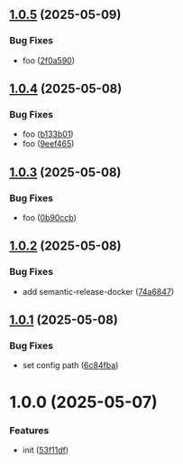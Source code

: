 ## [1.0.5](https://github.com/dword-design/base-config-devcontainer-image/compare/v1.0.4...v1.0.5) (2025-05-09)


### Bug Fixes

* foo ([2f0a590](https://github.com/dword-design/base-config-devcontainer-image/commit/2f0a59027871e694fefa3c3fc7819b433b5b6858))

## [1.0.4](https://github.com/dword-design/base-config-devcontainer-image/compare/v1.0.3...v1.0.4) (2025-05-08)


### Bug Fixes

* foo ([b133b01](https://github.com/dword-design/base-config-devcontainer-image/commit/b133b011e1a3e48fd16f8334e739d1bf7b822b2e))
* foo ([9eef465](https://github.com/dword-design/base-config-devcontainer-image/commit/9eef465a83841b4ceebbefe5e1a54ca1323460a6))

## [1.0.3](https://github.com/dword-design/base-config-devcontainer-image/compare/v1.0.2...v1.0.3) (2025-05-08)


### Bug Fixes

* foo ([0b90ccb](https://github.com/dword-design/base-config-devcontainer-image/commit/0b90ccb313247c19dd46f7687e1688c40ba0eaa6))

## [1.0.2](https://github.com/dword-design/base-config-devcontainer-image/compare/v1.0.1...v1.0.2) (2025-05-08)


### Bug Fixes

* add semantic-release-docker ([74a6847](https://github.com/dword-design/base-config-devcontainer-image/commit/74a68477244024a21b240ff03a9d8aafc7937f5b))

## [1.0.1](https://github.com/dword-design/base-config-devcontainer-image/compare/v1.0.0...v1.0.1) (2025-05-08)


### Bug Fixes

* set config path ([6c84fba](https://github.com/dword-design/base-config-devcontainer-image/commit/6c84fba5ef11095fb1cd3d172af6274e9a325ed4))

# 1.0.0 (2025-05-07)


### Features

* init ([53f11df](https://github.com/dword-design/base-config-devcontainer-image/commit/53f11df5bb9c04544aabb97fa025c4312002f89a))
